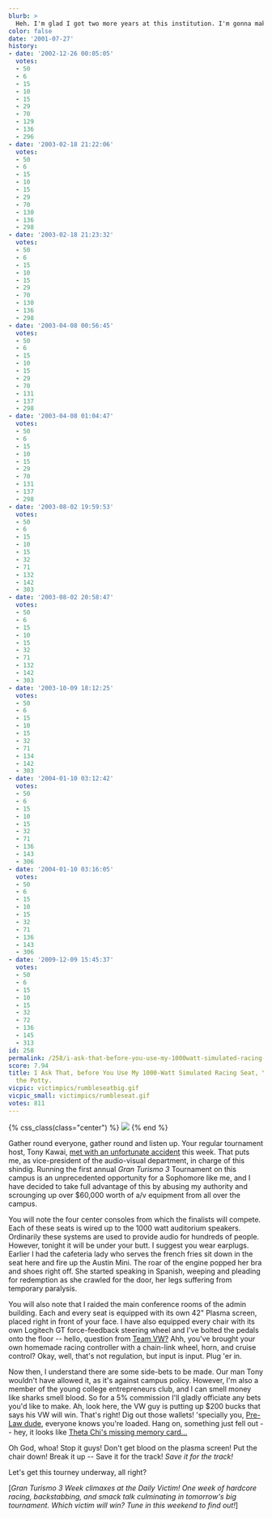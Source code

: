 ```yaml
---
blurb: >
  Heh. I'm glad I got two more years at this institution. I'm gonna make BANK.
color: false
date: '2001-07-27'
history:
- date: '2002-12-26 00:05:05'
  votes:
  - 50
  - 6
  - 15
  - 10
  - 15
  - 29
  - 70
  - 129
  - 136
  - 296
- date: '2003-02-18 21:22:06'
  votes:
  - 50
  - 6
  - 15
  - 10
  - 15
  - 29
  - 70
  - 130
  - 136
  - 298
- date: '2003-02-18 21:23:32'
  votes:
  - 50
  - 6
  - 15
  - 10
  - 15
  - 29
  - 70
  - 130
  - 136
  - 298
- date: '2003-04-08 00:56:45'
  votes:
  - 50
  - 6
  - 15
  - 10
  - 15
  - 29
  - 70
  - 131
  - 137
  - 298
- date: '2003-04-08 01:04:47'
  votes:
  - 50
  - 6
  - 15
  - 10
  - 15
  - 29
  - 70
  - 131
  - 137
  - 298
- date: '2003-08-02 19:59:53'
  votes:
  - 50
  - 6
  - 15
  - 10
  - 15
  - 32
  - 71
  - 132
  - 142
  - 303
- date: '2003-08-02 20:58:47'
  votes:
  - 50
  - 6
  - 15
  - 10
  - 15
  - 32
  - 71
  - 132
  - 142
  - 303
- date: '2003-10-09 18:12:25'
  votes:
  - 50
  - 6
  - 15
  - 10
  - 15
  - 32
  - 71
  - 134
  - 142
  - 303
- date: '2004-01-10 03:12:42'
  votes:
  - 50
  - 6
  - 15
  - 10
  - 15
  - 32
  - 71
  - 136
  - 143
  - 306
- date: '2004-01-10 03:16:05'
  votes:
  - 50
  - 6
  - 15
  - 10
  - 15
  - 32
  - 71
  - 136
  - 143
  - 306
- date: '2009-12-09 15:45:37'
  votes:
  - 50
  - 6
  - 15
  - 10
  - 15
  - 32
  - 72
  - 136
  - 145
  - 313
id: 258
permalink: /258/i-ask-that-before-you-use-my-1000watt-simulated-racing-seat-you-please-use-the-potty/
score: 7.94
title: I Ask That, before You Use My 1000-Watt Simulated Racing Seat, You Please Use
  the Potty.
vicpic: victimpics/rumbleseatbig.gif
vicpic_small: victimpics/rumbleseat.gif
votes: 811
---
```


{% css_class(class="center") %}
![](/img/graphics/gt3week.png)
{% end %}

Gather round everyone, gather round and listen up. Your regular
tournament host, Tony Kawai, [met with an unfortunate
accident](@/victim/256.md) this week. That puts me, as vice-president
of the audio-visual department, in charge of this shindig. Running the
first annual *Gran Turismo 3* Tournament on this campus is an
unprecedented opportunity for a Sophomore like me, and I have decided to
take full advantage of this by abusing my authority and scrounging up
over $60,000 worth of a/v equipment from all over the campus.

You will note the four center consoles from which the finalists will
compete. Each of these seats is wired up to the 1000 watt auditorium
speakers. Ordinarily these systems are used to provide audio for
hundreds of people. However, tonight it will be under your butt. I
suggest you wear earplugs. Earlier I had the cafeteria lady who serves
the french fries sit down in the seat here and fire up the Austin Mini.
The roar of the engine popped her bra and shoes right off. She started
speaking in Spanish, weeping and pleading for redemption as she crawled
for the door, her legs suffering from temporary paralysis.

You will also note that I raided the main conference rooms of the admin
building. Each and every seat is equipped with its own 42" Plasma
screen, placed right in front of your face. I have also equipped every
chair with its own Logitech GT force-feedback steering wheel and I've
bolted the pedals onto the floor -- hello, question from [Team
VW?](@/victim/255.md) Ahh, you've brought your own homemade racing
controller with a chain-link wheel, horn, and cruise control? Okay,
well, that's not regulation, but input is input. Plug 'er in.

Now then, I understand there are some side-bets to be made. Our man Tony
wouldn't have allowed it, as it's against campus policy. However, I'm
also a member of the young college entrepreneurs club, and I can smell
money like sharks smell blood. So for a 5% commission I'll gladly
officiate any bets you'd like to make. Ah, look here, the VW guy is
putting up $200 bucks that says his VW will win. That's right! Dig out
those wallets! 'specially you, [Pre-Law dude](@/victim/257.md),
everyone knows you're loaded. Hang on, something just fell out -- hey,
it looks like [Theta Chi's missing memory card...](@/victim/254.md)

Oh God, whoa! Stop it guys! Don't get blood on the plasma screen! Put
the chair down! Break it up -- Save it for the track! *Save it for the
track!*

Let's get this tourney underway, all right?

\[*Gran Turismo 3 Week climaxes at the Daily Victim! One week of
hardcore racing, backstabbing, and smack talk culminating in tomorrow's
big tournament. Which victim will win? Tune in this weekend to find
out!*\]

